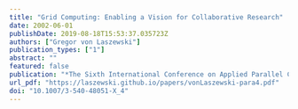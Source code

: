 ```yaml
---
title: "Grid Computing: Enabling a Vision for Collaborative Research"
date: 2002-06-01
publishDate: 2019-08-18T15:53:37.035723Z
authors: ["Gregor von Laszewski"]
publication_types: ["1"]
abstract: ""
featured: false
publication: "*The Sixth International Conference on Applied Parallel Computing*"
url_pdf: "https://laszewski.github.io/papers/vonLaszewski-para4.pdf"
doi: "10.1007/3-540-48051-X_4"
---
```


